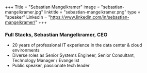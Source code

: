 +++
Title = "Sebastian Mangelkramer"
image = "sebastian-mangelkramer.jpg"
linktitle = "sebastian-mangelkramer.png"
type = "speaker"
Linkedin = "https://www.linkedin.com/in/sebastian-mangelkramer/"
+++

### Full Stacks, Sebastian Mangelkramer, CEO
* 20 years of professional IT experience in the data center & cloud environments
* Diverse roles as Senior Systems Engineer, Senior Consultant, Technology Manager / Evangelist
* Public speaker, passionate tech leader